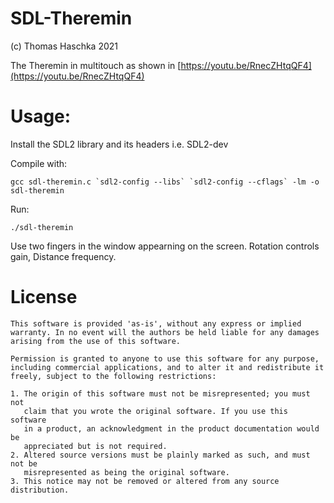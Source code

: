 # SDL-Theremin

(c) Thomas Haschka 2021

The Theremin in multitouch as shown in
[https://youtu.be/RnecZHtqQF4](https://youtu.be/RnecZHtqQF4)

# Usage:

Install the SDL2 library and its headers i.e. SDL2-dev

Compile with:
```
gcc sdl-theremin.c `sdl2-config --libs` `sdl2-config --cflags` -lm -o sdl-theremin
```
Run:
```
./sdl-theremin
```
Use two fingers in the window appearning on the screen. Rotation controls gain, Distance frequency.

# License 
```
This software is provided 'as-is', without any express or implied
warranty. In no event will the authors be held liable for any damages
arising from the use of this software.

Permission is granted to anyone to use this software for any purpose,
including commercial applications, and to alter it and redistribute it
freely, subject to the following restrictions:

1. The origin of this software must not be misrepresented; you must not
   claim that you wrote the original software. If you use this software
   in a product, an acknowledgment in the product documentation would be
   appreciated but is not required.
2. Altered source versions must be plainly marked as such, and must not be
   misrepresented as being the original software.
3. This notice may not be removed or altered from any source distribution.
```
